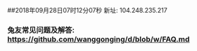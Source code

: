 ##2018年09月28日07时12分07秒 新址: 104.248.235.217
### 兔友常见问题及解答: https://github.com/wanggonging/d/blob/w/FAQ.md
